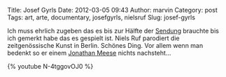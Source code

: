 Title: Josef Gyrls
Date: 2012-03-05 09:43
Author: marvin
Category: post
Tags: art, arte, documentary, josefgyrls, nielsruf
Slug: josef-gyrls

Ich muss ehrlich zugeben das es bis zur Hälfte der
[Sendung](http://creative.arte.tv/en/space/JOSEF_GYRLS/messages/)
brauchte bis ich gemerkt habe das es gespielt ist. Niels Ruf parodiert
die zeitgenössische Kunst in Berlin. Schönes Ding. Vor allem wenn man
bedenkt so er einem [Jonathan
Meese](http://de.wikipedia.org/wiki/Jonathan_Meese) nichts nachsteht...

{% youtube N-4tggovOJ0 %}

